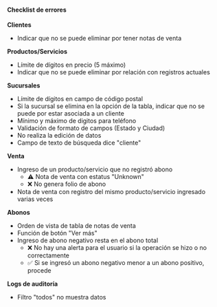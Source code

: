 #### Checklist de errores

**Clientes**
- Indicar que no se puede eliminar por tener notas de venta

**Productos/Servicios**
- Límite de dígitos en precio (5 máximo)
- Indicar que no se puede eliminar por relación con registros actuales

**Sucursales**
- Límite de dígitos en campo de código postal
- Si la sucursal se elimina en la opción de la tabla, indicar que no se puede por estar asociada a un cliente
- Mínimo y máximo de digitos para teléfono
- Validación de formato de campos (Estado y Ciudad)
- No realiza la edición de datos
- Campo de texto de búsqueda dice "cliente"

**Venta**
- Ingreso de un producto/servicio que no registró abono
   - ⚠️ Nota de venta con estatus "Unknown"
   - ❌ No genera folio de abono
- Nota de venta con registro del mismo producto/servicio ingresado varias veces

**Abonos**
- Orden de vista de tabla de notas de venta
- Función de botón "Ver más"
- Ingreso de abono negativo resta en el abono total
   - ❌ No hay una alerta para el usuario si la operación se hizo o no correctamente 
   - ✅ Si se ingresó un abono negativo menor a un abono positivo, procede

**Logs de auditoría**
- Filtro "todos" no muestra datos